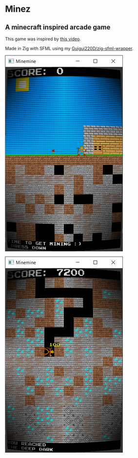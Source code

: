 # Minez

## A minecraft inspired arcade game

This game was inspired by [this video](https://www.youtube.com/watch?v=d2d60xFiBXE).

Made in Zig with SFML using my [Guigui220D/zig-sfml-wrapper](https://github.com/Guigui220D/zig-sfml-wrapper).

![Surface](https://github.com/Guigui220D/minez/blob/master/screenshot/a.png)

![Deep](https://github.com/Guigui220D/minez/blob/master/screenshot/b.png)

